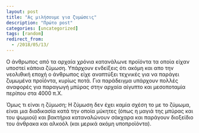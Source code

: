 ```yaml
---
layout: post
title: "Ας μιλήσουμε για ζυμώσεις"
description: "Πρώτο post"
categories: [uncategorized]
tags: [random]
redirect_from:
  - /2018/05/13/
---
```

Ο άνθρωπος από τα αρχαία χρόνια κατανάλωνε προϊόντα τα οποία είχαν υποστεί κάποια ζύμωση. 
Υπάρχουν ενδείξεις ότι ακόμη και απο την νεολιθική εποχή ο άνθρωπος είχε αναπτύξει τεχνικές για να παράγει ζυμωμένα προϊόντα, κυρίως ποτά. Για παράδειγμα υπάρχουν πολλές αναφορές για παραγωγή μπύρας στην αρχαία αίγυπτο και μεσοποταμία περίπου στα 4000 π.Χ.

Όμως τι είναι η ζύμωση; Η ζύμωση δεν έχει καμία σχέση το με το ζύμωμα, είναι μια διαδικασία κατά την οποία μύκητες (όπως η μαγιά της μπύρας 
και του ψωμιού) και βακτήρια καταναλώνουν σάκχαρα και παράγουν διοξείδιο του άνθρακα και αλκοόλ (και μερικά ακόμη υποπροϊόντα).

    
